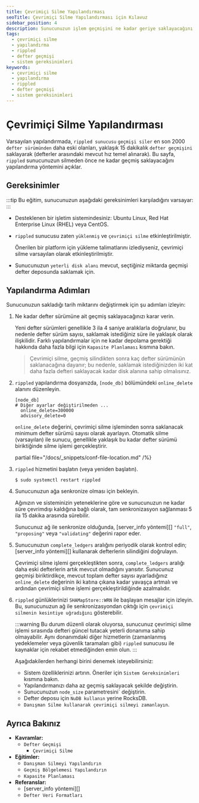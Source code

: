 ```yaml
---
title: Çevrimiçi Silme Yapılandırması
seoTitle: Çevrimiçi Silme Yapılandırması için Kılavuz
sidebar_position: 4
description: Sunucunuzun işlem geçmişini ne kadar geriye saklayacağını yapılandırın. Bu kılavuz, çevrimiçi silme işlemini nasıl yapılandıracağınızı adım adım açıklamaktadır.
tags: 
  - çevrimiçi silme
  - yapılandırma
  - rippled
  - defter geçmişi
  - sistem gereksinimleri
keywords: 
  - çevrimiçi silme
  - yapılandırma
  - rippled
  - defter geçmişi
  - sistem gereksinimleri
---
```


# Çevrimiçi Silme Yapılandırması

Varsayılan yapılandırmada, `rippled sunucusu` `geçmişi siler` en son 2000 `defter sürümünden` daha eski olanları, yaklaşık 15 dakikalık `defter geçmişini` saklayarak (defterler arasındaki mevcut hız temel alınarak). Bu sayfa, `rippled` sunucunuzun silmeden önce ne kadar geçmiş saklayacağını yapılandırma yöntemini açıklar.

## Gereksinimler

:::tip
Bu eğitim, sunucunuzun aşağıdaki gereksinimleri karşıladığını varsayar:
:::

- Desteklenen bir işletim sistemindesiniz: Ubuntu Linux, Red Hat Enterprise Linux (RHEL) veya CentOS.
  
- `rippled` sunucusu zaten `yüklenmiş` ve `çevrimiçi silme` etkinleştirilmiştir.

    Önerilen bir platform için yükleme talimatlarını izlediyseniz, çevrimiçi silme varsayılan olarak etkinleştirilmiştir.

- Sunucunuzun `yeterli disk alanı` mevcut, seçtiğiniz miktarda geçmişi defter deposunda saklamak için.

## Yapılandırma Adımları

Sunucunuzun sakladığı tarih miktarını değiştirmek için şu adımları izleyin:

1. Ne kadar defter sürümüne ait geçmiş saklayacağınızı karar verin.

    Yeni defter sürümleri genellikle 3 ila 4 saniye aralıklarla doğrulanır, bu nedenle defter sürüm sayısı, saklamak istediğiniz süre ile yaklaşık olarak ilişkilidir. Farklı yapılandırmalar için ne kadar depolama gerektiği hakkında daha fazla bilgi için `Kapasite Planlaması` kısmına bakın.

    > Çevrimiçi silme, geçmiş silindikten sonra kaç defter sürümünün saklanacağına dayanır; bu nedenle, saklamak istediğinizden iki kat daha fazla defteri saklayacak kadar disk alanına sahip olmalısınız.
    
2. `rippled` yapılandırma dosyanızda, `[node_db]` bölümündeki `online_delete` alanını düzenleyin.

    ```plaintext
    [node_db]
    # Diğer ayarlar değiştirilmeden ...
      online_delete=300000
      advisory_delete=0
    ```

    `online_delete` değerini, çevrimiçi silme işleminden sonra saklanacak minimum defter sürümü sayısı olarak ayarlayın. Otomatik silme (varsayılan) ile sunucu, genellikle yaklaşık bu kadar defter sürümü biriktiğinde silme işlemi gerçekleştirir.

    partial file="/docs/_snippets/conf-file-location.md" /%}

3. `rippled` hizmetini başlatın (veya yeniden başlatın).

    ```shell
    $ sudo systemctl restart rippled
    ```

4. Sunucunuzun ağa senkronize olması için bekleyin.

    Ağınızın ve sisteminizin yeteneklerine göre ve sunucunuzun ne kadar süre çevrimdışı kaldığına bağlı olarak, tam senkronizasyon sağlanması 5 ila 15 dakika arasında sürebilir.

    Sunucunuz ağ ile senkronize olduğunda, [server_info yöntemi][] `"full"`, `"proposing"` veya `"validating"` değerini rapor eder.

5. Sunucunuzun `complete_ledgers` aralığını periyodik olarak kontrol edin; [server_info yöntemi][] kullanarak defterlerin silindiğini doğrulayın.

    Çevrimiçi silme işlemi gerçekleştikten sonra, `complete_ledgers` aralığı daha eski defterlerin artık mevcut olmadığını yansıtır. Sunucunuz geçmişi biriktirdikçe, mevcut toplam defter sayısı ayarladığınız `online_delete` değerinin iki katına çıkana kadar yavaşça artmalı ve ardından çevrimiçi silme işlemi gerçekleştirildiğinde azalmalıdır.

6. `rippled` günlüklerinizi `SHAMapStore::WRN` ile başlayan mesajlar için izleyin. Bu, sunucunuzun ağ ile senkronizasyondan çıktığı için `çevrimiçi silmenin kesintiye uğradığını` gösterebilir.

    :::warning
    Bu durum düzenli olarak oluyorsa, sunucunuz çevrimiçi silme işlemi sırasında defteri güncel tutacak yeterli donanıma sahip olmayabilir. Aynı donanımdaki diğer hizmetlerin (zamanlanmış yedeklemeler veya güvenlik taramaları gibi) `rippled` sunucusu ile kaynaklar için rekabet etmediğinden emin olun.
    :::

    Aşağıdakilerden herhangi birini denemek isteyebilirsiniz:

    - Sistem özelliklerinizi artırın. Öneriler için `Sistem Gereksinimleri` kısmına bakın.
    - Yapılandırmanızı daha az geçmiş saklayacak şekilde değiştirin.
    - Sunucunuzun `node_size` parametresini` değiştirin.
    - Defter deposu için `NuDB kullanın` yerine RocksDB.
    - `Danışman Silme kullanarak çevrimiçi silmeyi zamanlayın`.

## Ayrıca Bakınız

- **Kavramlar:**
    - `Defter Geçmişi`
        - `Çevrimiçi Silme`
- **Eğitimler:**
    - `Danışman Silmeyi Yapılandırın`
    - `Geçmiş Bölgelemesi Yapılandırın`
    - `Kapasite Planlaması`
- **Referanslar:**
    - [server_info yöntemi][]
    - `Defter Veri Formatları`

